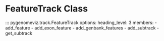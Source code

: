 # FeatureTrack Class

::: pygenomeviz.track.FeatureTrack
    options:
      heading_level: 3
      members:
        - add_feature
        - add_exon_feature
        - add_genbank_features
        - add_subtrack
        - get_subtrack

